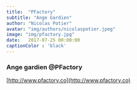 ```yaml
---
title:  "PFactory"
subtitle: "Ange Gardien"
author: "Nicolas Potier"
avatar: "img/authors/nicolaspotier.jpeg"
image: "img/pfactory.jpg"
date:   2017-07-25 00:00:00
captionColor : 'black'
---
```


### Ange gardien @PFactory

[http://www.pfactory.co](http://www.pfactory.co)
